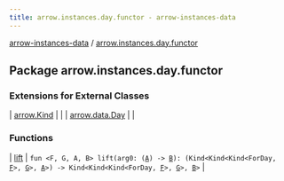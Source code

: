 ```yaml
---
title: arrow.instances.day.functor - arrow-instances-data
---
```


[arrow-instances-data](../index.html) / [arrow.instances.day.functor](./index.html)

## Package arrow.instances.day.functor

### Extensions for External Classes

| [arrow.Kind](arrow.-kind/index.html) |  |
| [arrow.data.Day](arrow.data.-day/index.html) |  |

### Functions

| [lift](lift.html) | `fun <F, G, A, B> lift(arg0: (`[`A`](lift.html#A)`) -> `[`B`](lift.html#B)`): (Kind<Kind<Kind<ForDay, `[`F`](lift.html#F)`>, `[`G`](lift.html#G)`>, `[`A`](lift.html#A)`>) -> Kind<Kind<Kind<ForDay, `[`F`](lift.html#F)`>, `[`G`](lift.html#G)`>, `[`B`](lift.html#B)`>` |

